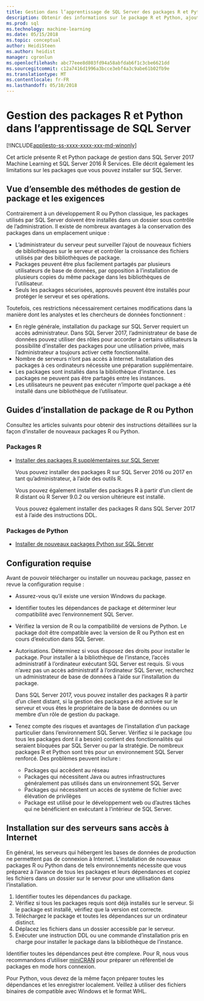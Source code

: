 ```yaml
---
title: Gestion dans l’apprentissage de SQL Server des packages R et Python | Documents Microsoft
description: Obtenir des informations sur le package R et Python, ajouter de nouveaux packages et activez l’accès client sur une instance de SQL Server configurée pour l’apprentissage.
ms.prod: sql
ms.technology: machine-learning
ms.date: 05/15/2018
ms.topic: conceptual
author: HeidiSteen
ms.author: heidist
manager: cgronlun
ms.openlocfilehash: abc77eee8d803fd94a58abfdab6f1c3cbe6621dd
ms.sourcegitcommit: c12a7416d1996a3bcce3ebf4a3c9abe61b02fb9e
ms.translationtype: MT
ms.contentlocale: fr-FR
ms.lasthandoff: 05/10/2018
---
```

# <a name="r-and-python-package-management-in-sql-server-machine-learning"></a>Gestion des packages R et Python dans l’apprentissage de SQL Server
[!INCLUDE[appliesto-ss-xxxx-xxxx-xxx-md-winonly](../../includes/appliesto-ss-xxxx-xxxx-xxx-md-winonly.md)]

Cet article présente R et Python package de gestion dans SQL Server 2017 Machine Learning et SQL Server 2016 R Services. Elle décrit également les limitations sur les packages que vous pouvez installer sur SQL Server.

## <a name="overview-of-package-management-methods-and-requirements"></a>Vue d’ensemble des méthodes de gestion de package et les exigences

Contrairement à un développement R ou Python classique, les packages utilisés par SQL Server doivent être installés dans un dossier sous contrôle de l’administration. Il existe de nombreux avantages à la conservation des packages dans un emplacement unique :

+ L’administrateur du serveur peut surveiller l’ajout de nouveaux fichiers de bibliothèques sur le serveur et contrôler la croissance des fichiers utilisés par des bibliothèques de package. 
+ Packages peuvent être plus facilement partagés par plusieurs utilisateurs de base de données, par opposition à l’installation de plusieurs copies du même package dans les bibliothèques de l’utilisateur.
+ Seuls les packages sécurisées, approuvés peuvent être installés pour protéger le serveur et ses opérations.

Toutefois, ces restrictions nécessairement certaines modifications dans la manière dont les analystes et les chercheurs de données fonctionnent :

+ En règle générale, installation du package sur SQL Server requiert un accès administrateur. Dans SQL Server 2017, l’administrateur de base de données pouvez utiliser des rôles pour accorder à certains utilisateurs la possibilité d’installer des packages pour une utilisation privée, mais l’administrateur a toujours activer cette fonctionnalité.
+ Nombre de serveurs n’ont pas accès à Internet. Installation des packages à ces ordinateurs nécessite une préparation supplémentaire.
+ Les packages sont installés dans la bibliothèque d’instance. Les packages ne peuvent pas être partagés entre les instances.
+ Les utilisateurs ne peuvent pas exécuter n’importe quel package a été installé dans une bibliothèque de l’utilisateur.

## <a name="package-installation-guides-for-r-or-python"></a>Guides d’installation de package de R ou Python

Consultez les articles suivants pour obtenir des instructions détaillées sur la façon d’installer de nouveaux packages R ou Python. 

### <a name="r-packages"></a>Packages R

+ [Installer des packages R supplémentaires sur SQL Server](install-additional-r-packages-on-sql-server.md)

    Vous pouvez installer des packages R sur SQL Server 2016 ou 2017 en tant qu’administrateur, à l’aide des outils R.

    Vous pouvez également installer des packages R à partir d’un client de R distant où R Server 9.0.2 ou version ultérieure est installé.

    Vous pouvez également installer des packages R dans SQL Server 2017 est à l’aide des instructions DDL.

### <a name="python-packages"></a>Packages de Python

+ [Installer de nouveaux packages Python sur SQL Server](../python/install-additional-python-packages-on-sql-server.md)

## <a name="prerequisites"></a>Configuration requise

Avant de pouvoir télécharger ou installer un nouveau package, passez en revue la configuration requise :

+ Assurez-vous qu’il existe une version Windows du package.

+ Identifier toutes les dépendances de package et déterminer leur compatibilité avec l’environnement SQL Server.

+ Vérifiez la version de R ou la compatibilité de versions de Python. Le package doit être compatible avec la version de R ou Python est en cours d’exécution dans SQL Server.

+ Autorisations. Déterminez si vous disposez des droits pour installer le package. Pour installer à la bibliothèque de l’instance, l’accès administratif à l’ordinateur exécutant SQL Server est requis. Si vous n’avez pas un accès administratif à l’ordinateur SQL Server, recherchez un administrateur de base de données à l’aide sur l’installation du package.

    Dans SQL Server 2017, vous pouvez installer des packages R à partir d’un client distant, si la gestion des packages a été activée sur le serveur et vous êtes le propriétaire de la base de données ou un membre d’un rôle de gestion du package.

+ Tenez compte des risques et avantages de l’installation d’un package particulier dans l’environnement SQL Server. Vérifiez si le package (ou tous les packages dont il a besoin) contient des fonctionnalités qui seraient bloquées par SQL Server ou par la stratégie. De nombreux packages R et Python sont très pour un environnement SQL Server renforcé. Des problèmes peuvent inclure :

    - Packages qui accèdent au réseau
    - Packages qui nécessitent Java ou autres infrastructures généralement pas utilisés dans un environnement SQL Server
    - Packages qui nécessitent un accès de système de fichier avec élévation de privilèges
    - Package est utilisé pour le développement web ou d’autres tâches qui ne bénéficient en exécutant à l’intérieur de SQL Server.

## <a name="installation-on-servers-with-no-internet-access"></a>Installation sur des serveurs sans accès à Internet

En général, les serveurs qui hébergent les bases de données de production ne permettent pas de connexion à Internet. L’installation de nouveaux packages R ou Python dans de tels environnements nécessite que vous préparez à l’avance de tous les packages et leurs dépendances et copiez les fichiers dans un dossier sur le serveur pour une utilisation dans l’installation.

1. Identifier toutes les dépendances du package. 
2. Vérifiez si tous les packages requis sont déjà installés sur le serveur. Si le package est installé, vérifiez que la version est correcte.
3. Téléchargez le package et toutes les dépendances sur un ordinateur distinct.
4. Déplacez les fichiers dans un dossier accessible par le serveur.
5. Exécuter une instruction DDL ou une commande d’installation pris en charge pour installer le package dans la bibliothèque de l’instance.

Identifier toutes les dépendances peut être complexe. Pour R, nous vous recommandons d’utiliser [miniCRAN](create-a-local-package-repository-using-minicran.md) pour préparer un référentiel de packages en mode hors connexion.

Pour Python, vous devez de la même façon préparer toutes les dépendances et les enregistrer localement. Veillez à utiliser des fichiers binaires de compatible avec Windows et le format WHL.
